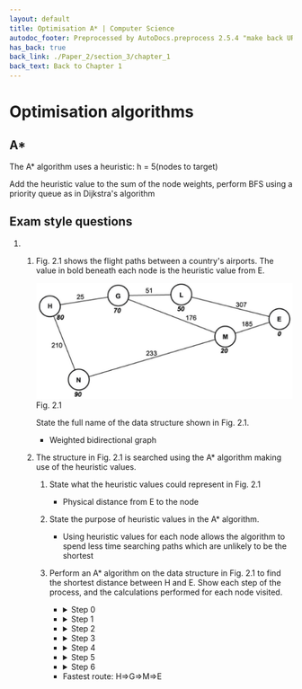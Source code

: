 ```yaml
---
layout: default
title: Optimisation A* | Computer Science
autodoc_footer: Preprocessed by AutoDocs.preprocess 2.5.4 "make back URLs relative" ⓒ Starwort, 2020
has_back: true
back_link: ./Paper_2/section_3/chapter_1
back_text: Back to Chapter 1
---
```


# Optimisation algorithms

## A*

The A* algorithm uses a heuristic: h = 5(nodes to target)

Add the heuristic value to the sum of the node weights, perform BFS using a priority queue as in Dijkstra's algorithm

## Exam style questions

1. &#x200b;

   1. Fig. 2.1 shows the flight paths between a country's airports. The value in bold beneath each node is the heuristic value from E.

      [![Fig. 2.1](./a*_graph_1.png)](./a*_graph_1.png)  
      Fig. 2.1

      State the full name of the data structure shown in Fig. 2.1.
      - Weighted bidirectional graph
   2. The structure in Fig. 2.1 is searched using the A* algorithm making use of the heuristic values.
      1. State what the heuristic values could represent in Fig. 2.1
         - Physical distance from E to the node
      2. State the purpose of heuristic values in the A* algorithm.
         - Using heuristic values for each node allows the algorithm to spend less time searching paths which are unlikely to be the shortest
      3. Perform an A* algorithm on the data structure in Fig. 2.1 to find the shortest distance between H and E. Show each step of the process, and the calculations performed for each node visited.
         - <details><summary>Step 0</summary>

           | Visited | Queued     | Unknown |
           | ------- | ---------- | ------- |
           |         | H - 0 + 80 |         |
           |         |            | G       |
           |         |            | N       |
           |         |            | L       |
           |         |            | M       |
           |         |            | E       |
         </details>

         - <details><summary>Step 1</summary>

           | Visited | Queued              | Unknown |
           | ------- | ------------------- | ------- |
           | H - 80  |                     |         |
           |         | H⇒G - 80 + 25 + 70  |         |
           |         | H⇒N - 80 + 210 + 90 |         |
           |         |                     | L       |
           |         |                     | M       |
           |         |                     | E       |
         </details>

         - <details><summary>Step 2</summary>

           | Visited   | Queued               | Unknown |
           | --------- | -------------------- | ------- |
           | H - 80    |                      |         |
           | H⇒G - 175 |                      |         |
           |           | H⇒N - 380            |         |
           |           | G⇒L - 175 + 51 + 50  |         |
           |           | G⇒M - 175 + 176 + 20 |         |
           |           |                      | E       |
         </details>

         - <details><summary>Step 3</summary>

           | Visited   | Queued              | Unknown |
           | --------- | ------------------- | ------- |
           | H - 80    |                     |         |
           | H⇒G - 175 |                     |         |
           | G⇒L - 276 |                     |         |
           |           | G⇒M - 371           |         |
           |           | H⇒N - 380           |         |
           |           | L⇒E - 276 + 307 + 0 |         |
         </details>

         - <details><summary>Step 4</summary>

           | Visited   | Queued                           | Unknown |
           | --------- | -------------------------------- | ------- |
           | H - 80    |                                  |         |
           | H⇒G - 175 |                                  |         |
           | G⇒L - 276 |                                  |         |
           | G⇒M - 371 |                                  |         |
           |           | H⇒N - 380                        |         |
           |           | L⇒E - 583 \| M⇒E - 371 + 185 + 0 |         |
         </details>

         - <details><summary>Step 5</summary>

           | Visited   | Queued    | Unknown |
           | --------- | --------- | ------- |
           | H - 80    |           |         |
           | H⇒G - 175 |           |         |
           | G⇒L - 276 |           |         |
           | G⇒M - 371 |           |         |
           | H⇒N - 380 |           |         |
           |           | M⇒E - 556 |         |
         </details>

         - <details><summary>Step 6</summary>

           | Visited   | Queued | Unknown |
           | --------- | ------ | ------- |
           | H - 80    |        |         |
           | H⇒G - 175 |        |         |
           | G⇒L - 276 |        |         |
           | G⇒M - 371 |        |         |
           | H⇒N - 380 |        |         |
           | M⇒E - 556 |        |         |
         </details>

         - Fastest route: H⇒G⇒M⇒E
